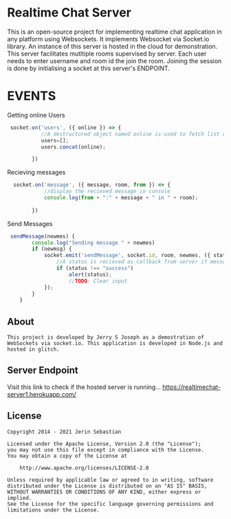 # Realtime Chat Server 
This is an open-source project for implementing realtime chat application in any platform using Websockets. It implements Websocket via Socket.io library. An instance of this server is hosted in the cloud for demonstration. This server facilitates mutltiple rooms supervised by server. Each user needs to enter username and room id the join the room. Joining the session is done by initialising a socket at this server's ENDPOINT.

# EVENTS
Getting online Users
```javascript
 socket.on('users', ({ online }) => {
           //A destructured object named online is used to fetch list of online users;
           users=[];
           users.concat(online);

        })
```
Recieving messages
```javascript
  socket.on('message', ({ message, room, from }) => {
            //display the recieved message in console
            console.log(from + ":" + message + " in " + room);
            
        })
```
Send Messages
```javascript
 sendMessage(newmes) {
        console.log("Sending message " + newmes)
        if (newmsg) {
            socket.emit('sendMessage', socket.id, room, newmes, ({ status }) => {
                //A status is recieved as callback from server if message is delivered successfully
                if (status !== "success")
                    alert(status);
                    //TODO: Clear input
            });
        }
    }
```
## About 
    This project is developed by Jerry S Joseph as a demostration of WebSockets via socket.io. This application is developed in Node.js and hosted in glitch.

## Server Endpoint

Visit this link to check if the hosted server is running...
https://realtimechat-server1.herokuapp.com/

License
-------

    Copyright 2014 - 2021 Jerin Sebastian

    Licensed under the Apache License, Version 2.0 (the "License");
    you may not use this file except in compliance with the License.
    You may obtain a copy of the License at

        http://www.apache.org/licenses/LICENSE-2.0

    Unless required by applicable law or agreed to in writing, software
    distributed under the License is distributed on an "AS IS" BASIS,
    WITHOUT WARRANTIES OR CONDITIONS OF ANY KIND, either express or implied.
    See the License for the specific language governing permissions and
    limitations under the License.
